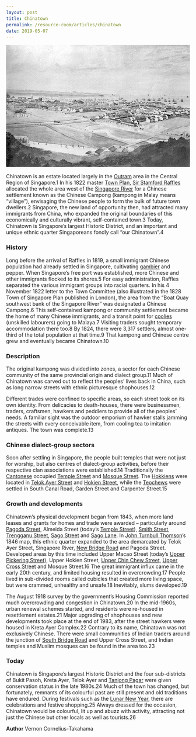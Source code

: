 ```yaml
---
layout: post
title: Chinatown
permalink: /resource-room/articles/chinatown
date: 2019-05-07
---
```


![Banner for Chinatown](/images/banner-chinatown.jpg)

Chinatown is an estate located largely in the [Outram](http://eresources.nlb.gov.sg/infopedia/articles/SIP_733_2005-01-25.html) area in the Central Region of Singapore.1 In his 1822 master [Town Plan](http://eresources.nlb.gov.sg/infopedia/articles/SIP_658_2005-01-07.html), [Sir Stamford Raffles](http://eresources.nlb.gov.sg/infopedia/articles/SIP_715_2004-12-15.html) allocated the whole area west of the [Singapore River](http://eresources.nlb.gov.sg/infopedia/articles/SIP_148_2005-02-02.html) for a Chinese settlement known as the Chinese Campong (kampong in Malay means “village”), envisaging the Chinese people to form the bulk of future town dwellers.2 Singapore, the new land of opportunity then, had attracted many immigrants from China, who expanded the original boundaries of this economically and culturally vibrant, self-contained town.3 Today, Chinatown is Singapore’s largest Historic District, and an important and unique ethnic quarter Singaporeans fondly call “our Chinatown”.4

### History
Long before the arrival of Raffles in 1819, a small immigrant Chinese population had already settled in Singapore, cultivating [gambier](http://eresources.nlb.gov.sg/infopedia/articles/SIP_337_2005-01-03.html) and pepper. When Singapore’s free port was established, more Chinese and other immigrants flocked to its shores.5 For easy administration, Raffles separated the various immigrant groups into racial quarters. In his 4 November 1822 letter to the Town Committee (also illustrated in the 1828 Town of Singapore Plan published in London), the area from the “Boat Quay southwest bank of the Singapore River” was designated a Chinese Campong.6 This self-contained kampong or community settlement became the home of many Chinese immigrants, and a transit point for [coolies](http://eresources.nlb.gov.sg/infopedia/articles/SIP_87_2004-12-15.html) (unskilled labourers) going to Malaya.7 Visiting traders sought temporary accommodation there too.8 By 1824, there were 3,317 settlers, almost one-third of the total population at that time.9 That kampong and Chinese centre grew and eventually became Chinatown.10

### Description
The original kampong was divided into zones, a sector for each Chinese community of the same provincial origin and dialect group.11 Much of Chinatown was carved out to reflect the peoples’ lives back in China, such as long narrow streets with ethnic picturesque shophouses.12

Different trades were confined to specific areas, so each street took on its own identity. From delicacies to death-houses, there were businessmen, traders, craftsmen, hawkers and peddlers to provide all of the peoples’ needs. A familiar sight was the outdoor emporium of hawker stalls jamming the streets with every conceivable item, from cooling tea to imitation antiques. The town was complete.13

### Chinese dialect-group sectors
Soon after settling in Singapore, the people built temples that were not just for worship, but also centres of dialect-group activities, before their respective clan associations were established.14 Traditionally the [Cantonese](http://eresources.nlb.gov.sg/infopedia/articles/SIP_1491_2009-03-25.html) occupied [Temple Street](http://eresources.nlb.gov.sg/infopedia/articles/SIP_320_2005-01-11.html) and [Mosque Street](http://eresources.nlb.gov.sg/infopedia/articles/SIP_304_2005-01-11.html). The [Hokkiens](http://eresources.nlb.gov.sg/infopedia/articles/SIP_1498_2009-04-09.html) were located in [Telok Ayer Street](http://eresources.nlb.gov.sg/infopedia/articles/SIP_656_2004-12-31.html) and [Hokien Street](http://eresources.nlb.gov.sg/infopedia/articles/SIP_295_2004-12-15.html), while the [Teochews](http://eresources.nlb.gov.sg/infopedia/articles/SIP_1499_2009-04-09.html) were settled in South Canal Road, Garden Street and Carpenter Street.15

### Growth and developments
Chinatown’s physical development began from 1843, when more land leases and grants for homes and trade were awarded – particularly around [Pagoda Street](http://eresources.nlb.gov.sg/infopedia/articles/SIP_321_2005-01-11.html), Almeida Street (today’s [Temple Street](http://eresources.nlb.gov.sg/infopedia/articles/SIP_320_2005-01-11.html)), [Smith Street](http://eresources.nlb.gov.sg/infopedia/articles/SIP_681_2005-01-25.html), [Trengganu Street](http://eresources.nlb.gov.sg/infopedia/articles/SIP_330_2005-01-22.html), [Sago Street](http://eresources.nlb.gov.sg/infopedia/articles/SIP_349_2005-01-11.html) and [Sago Lane](http://eresources.nlb.gov.sg/infopedia/articles/SIP_299_2005-01-11.html). In [John Turnbull Thomson](http://eresources.nlb.gov.sg/infopedia/articles/SIP_818_2005-01-22.html)’s 1846 map, this ethnic quarter expanded to the area demarcated by Telok Ayer Street, Singapore River, [New Bridge Road](http://eresources.nlb.gov.sg/infopedia/articles/SIP_310_2004-12-17.html) and Pagoda Street. Developed areas by this time included Upper Macao Street (today’s [Upper Pickering Street](http://eresources.nlb.gov.sg/infopedia/articles/SIP_920__2008-10-14.html)), Upper Hokien Street, [Upper Chin Chew Street](http://eresources.nlb.gov.sg/infopedia/articles/SIP_307_2004-12-17.html), [Upper Cross Street](http://eresources.nlb.gov.sg/infopedia/articles/SIP_346_2005-01-26.html) and Mosque Street.16 The great immigrant influx came in the early 20th century, and limited housing resulted in overcrowding.17 People lived in sub-divided rooms called cubicles that created more living space, but were crammed, unhealthy and unsafe.18 Inevitably, slums developed.19

The August 1918 survey by the government’s Housing Commission reported much overcrowding and congestion in Chinatown.20 In the mid-1960s, urban renewal schemes started, and residents were re-housed in resettlement estates.21 Major upgrading of shophouses and new developments took place at the end of 1983, after the street hawkers were housed in Kreta Ayer Complex.22 Contrary to its name, Chinatown was not exclusively Chinese. There were small communities of Indian traders around the junction of [South Bridge Road](http://eresources.nlb.gov.sg/infopedia/articles/SIP_911_2005-01-19.html) and Upper Cross Street, and Indian temples and Muslim mosques can be found in the area too.23

### Today
Chinatown is Singapore’s largest Historic District and the four sub-districts of Bukit Pasoh, Kreta Ayer, Telok Ayer and [Tanjong Pagar](http://eresources.nlb.gov.sg/infopedia/articles/SIP_732_2005-01-26.html) were given conservation status in the late 1980s.24 Much of the town has changed, but fortunately, remnants of its colourful past are still present and old traditions have endured. During festivals such as the [Lunar New Year](http://eresources.nlb.gov.sg/infopedia/articles/SIP_948__2009-01-02.html), there are celebrations and festive shopping.25 Always dressed for the occasion, Chinatown would be colourful, lit up and abuzz with activity, attracting not just the Chinese but other locals as well as tourists.26

**Author**
Vernon Cornelius-Takahama